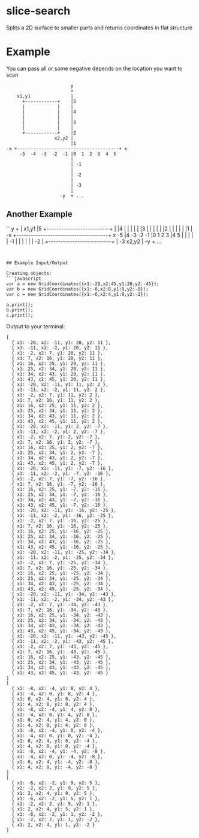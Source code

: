 # slice-search
Splits a 2D surface to smaller parts and returns coordinates in flat structure

# Example

You can pass all or some negative depends on the location you want to scan
```
                        y
                        +
    x1,y1               |
      +------------+    |5
      |            |    |
      |            |    |4
      |            |    |
      |            |    |3
      |            |    |
      +------------+    |2
                  x2,y2 |
                        |1
-x +--------------------------------------+ x
     -5  -4  -3  -2  -1 |0  1  2  3  4  5
                        |
                        | -1
                        |
                        | -2
                        |
                        | -3
                        |
                    -y  + ...
```


## Another Example

``
                        y
                        +
                        |
    x1,y1               |5
         +--------------------------+
         |              |4          |
         |              |           |
         |              |3          |
         |              |           |
         |              |2          |
         |              |           |
         |              |1          |
-x +--------------------------------------+ x
     -5  |4  -3  -2  -1 |0  1  2  3 |4  5
         |              |           |
         |              | -1        |
         |              |           |
         |              | -2        |
         +--------------------------+
                        | -3        x2,y2
                        |
                    -y  + ...

```


## Example Input/Output

Creating objects:
```javascript
var a = new GridCoordinates({x1:-20,x2:45,y1:20,y2:-45});
var b = new GridCoordinates({x1:-8,x2:8,y1:8,y2:-8});
var c = new GridCoordinates({x1:-6,x2:4,y1:9,y2:-2});

a.print();
b.print();
c.print();
```

Output to your terminal:
```
[
  { x1: -20, x2: -11, y1: 20, y2: 11 },
  { x1: -11, x2: -2, y1: 20, y2: 11 },
  { x1: -2, x2: 7, y1: 20, y2: 11 },
  { x1: 7, x2: 16, y1: 20, y2: 11 },
  { x1: 16, x2: 25, y1: 20, y2: 11 },
  { x1: 25, x2: 34, y1: 20, y2: 11 },
  { x1: 34, x2: 43, y1: 20, y2: 11 },
  { x1: 43, x2: 45, y1: 20, y2: 11 },
  { x1: -20, x2: -11, y1: 11, y2: 2 },
  { x1: -11, x2: -2, y1: 11, y2: 2 },
  { x1: -2, x2: 7, y1: 11, y2: 2 },
  { x1: 7, x2: 16, y1: 11, y2: 2 },
  { x1: 16, x2: 25, y1: 11, y2: 2 },
  { x1: 25, x2: 34, y1: 11, y2: 2 },
  { x1: 34, x2: 43, y1: 11, y2: 2 },
  { x1: 43, x2: 45, y1: 11, y2: 2 },
  { x1: -20, x2: -11, y1: 2, y2: -7 },
  { x1: -11, x2: -2, y1: 2, y2: -7 },
  { x1: -2, x2: 7, y1: 2, y2: -7 },
  { x1: 7, x2: 16, y1: 2, y2: -7 },
  { x1: 16, x2: 25, y1: 2, y2: -7 },
  { x1: 25, x2: 34, y1: 2, y2: -7 },
  { x1: 34, x2: 43, y1: 2, y2: -7 },
  { x1: 43, x2: 45, y1: 2, y2: -7 },
  { x1: -20, x2: -11, y1: -7, y2: -16 },
  { x1: -11, x2: -2, y1: -7, y2: -16 },
  { x1: -2, x2: 7, y1: -7, y2: -16 },
  { x1: 7, x2: 16, y1: -7, y2: -16 },
  { x1: 16, x2: 25, y1: -7, y2: -16 },
  { x1: 25, x2: 34, y1: -7, y2: -16 },
  { x1: 34, x2: 43, y1: -7, y2: -16 },
  { x1: 43, x2: 45, y1: -7, y2: -16 },
  { x1: -20, x2: -11, y1: -16, y2: -25 },
  { x1: -11, x2: -2, y1: -16, y2: -25 },
  { x1: -2, x2: 7, y1: -16, y2: -25 },
  { x1: 7, x2: 16, y1: -16, y2: -25 },
  { x1: 16, x2: 25, y1: -16, y2: -25 },
  { x1: 25, x2: 34, y1: -16, y2: -25 },
  { x1: 34, x2: 43, y1: -16, y2: -25 },
  { x1: 43, x2: 45, y1: -16, y2: -25 },
  { x1: -20, x2: -11, y1: -25, y2: -34 },
  { x1: -11, x2: -2, y1: -25, y2: -34 },
  { x1: -2, x2: 7, y1: -25, y2: -34 },
  { x1: 7, x2: 16, y1: -25, y2: -34 },
  { x1: 16, x2: 25, y1: -25, y2: -34 },
  { x1: 25, x2: 34, y1: -25, y2: -34 },
  { x1: 34, x2: 43, y1: -25, y2: -34 },
  { x1: 43, x2: 45, y1: -25, y2: -34 },
  { x1: -20, x2: -11, y1: -34, y2: -43 },
  { x1: -11, x2: -2, y1: -34, y2: -43 },
  { x1: -2, x2: 7, y1: -34, y2: -43 },
  { x1: 7, x2: 16, y1: -34, y2: -43 },
  { x1: 16, x2: 25, y1: -34, y2: -43 },
  { x1: 25, x2: 34, y1: -34, y2: -43 },
  { x1: 34, x2: 43, y1: -34, y2: -43 },
  { x1: 43, x2: 45, y1: -34, y2: -43 },
  { x1: -20, x2: -11, y1: -43, y2: -45 },
  { x1: -11, x2: -2, y1: -43, y2: -45 },
  { x1: -2, x2: 7, y1: -43, y2: -45 },
  { x1: 7, x2: 16, y1: -43, y2: -45 },
  { x1: 16, x2: 25, y1: -43, y2: -45 },
  { x1: 25, x2: 34, y1: -43, y2: -45 },
  { x1: 34, x2: 43, y1: -43, y2: -45 },
  { x1: 43, x2: 45, y1: -43, y2: -45 }
]
[
  { x1: -8, x2: -4, y1: 8, y2: 4 },
  { x1: -4, x2: 0, y1: 8, y2: 4 },
  { x1: 0, x2: 4, y1: 8, y2: 4 },
  { x1: 4, x2: 8, y1: 8, y2: 4 },
  { x1: -8, x2: -4, y1: 4, y2: 0 },
  { x1: -4, x2: 0, y1: 4, y2: 0 },
  { x1: 0, x2: 4, y1: 4, y2: 0 },
  { x1: 4, x2: 8, y1: 4, y2: 0 },
  { x1: -8, x2: -4, y1: 0, y2: -4 },
  { x1: -4, x2: 0, y1: 0, y2: -4 },
  { x1: 0, x2: 4, y1: 0, y2: -4 },
  { x1: 4, x2: 8, y1: 0, y2: -4 },
  { x1: -8, x2: -4, y1: -4, y2: -8 },
  { x1: -4, x2: 0, y1: -4, y2: -8 },
  { x1: 0, x2: 4, y1: -4, y2: -8 },
  { x1: 4, x2: 8, y1: -4, y2: -8 }
]
[
  { x1: -6, x2: -2, y1: 9, y2: 5 },
  { x1: -2, x2: 2, y1: 9, y2: 5 },
  { x1: 2, x2: 4, y1: 9, y2: 5 },
  { x1: -6, x2: -2, y1: 5, y2: 1 },
  { x1: -2, x2: 2, y1: 5, y2: 1 },
  { x1: 2, x2: 4, y1: 5, y2: 1 },
  { x1: -6, x2: -2, y1: 1, y2: -2 },
  { x1: -2, x2: 2, y1: 1, y2: -2 },
  { x1: 2, x2: 4, y1: 1, y2: -2 }
]
```
